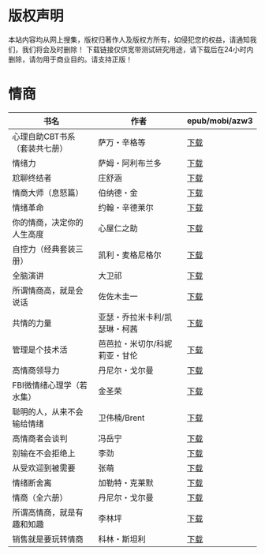 # 版权声明

本站内容均从网上搜集，版权归著作人及版权方所有，如侵犯您的权益，请通知我们，我们将会及时删除！ 下载链接仅供宽带测试研究用途，请下载后在24小时内删除，请勿用于商业目的。请支持正版！

# 情商

| 书名 | 作者 | epub/mobi/azw3 |
| --- | --- | --- |
| 心理自助CBT书系（套装共七册） | 萨万・辛格等 | [下载](https://url89.ctfile.com/f/31084289-1375508560-6af14d?p=8866) |
| 情绪力 | 萨姆・阿利布兰多 | [下载](https://url89.ctfile.com/f/31084289-1375511164-6145a4?p=8866) |
| 尬聊终结者 | 庄舒涵 | [下载](https://url89.ctfile.com/f/31084289-1375511200-f5e66f?p=8866) |
| 情商大师（息怒篇） | 伯纳德・金 | [下载](https://url89.ctfile.com/f/31084289-1356995122-6c3798?p=8866) |
| 情绪革命 | 约翰・辛德莱尔 | [下载](https://url89.ctfile.com/f/31084289-1356992041-a9d014?p=8866) |
| 你的情商，决定你的人生高度 | 心屋仁之助 | [下载](https://url89.ctfile.com/f/31084289-1356990724-58fd69?p=8866) |
| 自控力（经典套装三册） | 凯利・麦格尼格尔 | [下载](https://url89.ctfile.com/f/31084289-1356984688-52a72a?p=8866) |
| 全脑演讲 | 大卫祁 | [下载](https://url89.ctfile.com/f/31084289-1357052488-95594d?p=8866) |
| 所谓情商高，就是会说话 | 佐佐木圭一 | [下载](https://url89.ctfile.com/f/31084289-1357051300-93b8c2?p=8866) |
| 共情的力量 | 亚瑟・乔拉米卡利/凯瑟琳・柯茜 | [下载](https://url89.ctfile.com/f/31084289-1357050907-8e105b?p=8866) |
| 管理是个技术活 | 芭芭拉・米切尔/科妮莉亚・甘伦 | [下载](https://url89.ctfile.com/f/31084289-1357049890-4525e6?p=8866) |
| 高情商领导力 | 丹尼尔・戈尔曼 | [下载](https://url89.ctfile.com/f/31084289-1357047655-a6a7d1?p=8866) |
| FBI微情绪心理学（若水集） | 金圣荣 | [下载](https://url89.ctfile.com/f/31084289-1357046545-5f65cd?p=8866) |
| 聪明的人，从来不会输给情绪 | 卫伟楠/Brent | [下载](https://url89.ctfile.com/f/31084289-1357046419-e5175d?p=8866) |
| 高情商者会谈判 | 冯岳宁 | [下载](https://url89.ctfile.com/f/31084289-1357042411-85770e?p=8866) |
| 别输在不会拒绝上 | 李劲 | [下载](https://url89.ctfile.com/f/31084289-1357039504-02bd56?p=8866) |
| 从受欢迎到被需要 | 张萌 | [下载](https://url89.ctfile.com/f/31084289-1357033780-0124f0?p=8866) |
| 情绪断舍离 | 加勒特・克莱默 | [下载](https://url89.ctfile.com/f/31084289-1357031341-1b6ca6?p=8866) |
| 情商（全六册） | 丹尼尔・戈尔曼 | [下载](https://url89.ctfile.com/f/31084289-1357024453-d6e5b5?p=8866) |
| 所谓高情商，就是有趣和知趣 | 李林坪 | [下载](https://url89.ctfile.com/f/31084289-1357019842-a3c50e?p=8866) |
| 销售就是要玩转情商 | 科林・斯坦利 | [下载](https://url89.ctfile.com/f/31084289-1357008718-5457d7?p=8866) |
